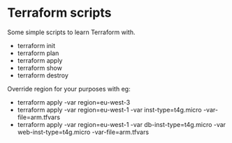 # Terraform scripts

Some simple scripts to learn Terraform with.

- terraform init
- terraform plan
- terraform apply
- terraform show
- terraform destroy

Override region for your purposes with eg:

- terraform apply -var region=eu-west-3
- terraform apply -var region=eu-west-1 -var inst-type=t4g.micro -var-file=arm.tfvars 
- terraform apply -var region=eu-west-1 -var db-inst-type=t4g.micro -var web-inst-type=t4g.micro -var-file=arm.tfvars
